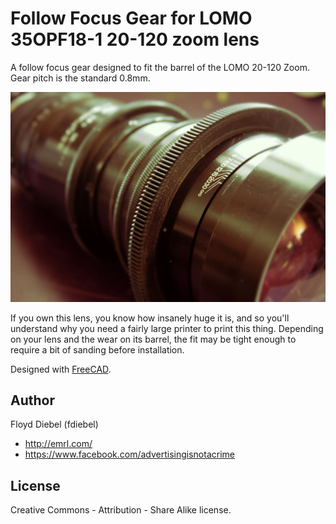 Follow Focus Gear for LOMO 35OPF18-1 20-120 zoom lens
=============

A follow focus gear designed to fit the barrel of the LOMO 20-120 Zoom. Gear pitch is the standard 0.8mm.

![Image](https://github.com/fdiebel/lomo-35opf18-1-ff/blob/master/img/01.jpg)

If you own this lens, you know how insanely huge it is, and so you'll understand why you need a fairly large printer to print this thing. Depending on your lens and the wear on its barrel, the fit may be tight enough to require a bit of sanding before installation.  

Designed with [FreeCAD](http://www.freecadweb.org/).

Author
--------
Floyd Diebel (fdiebel)
* <http://emrl.com/>
* <https://www.facebook.com/advertisingisnotacrime> 

License
--------
Creative Commons - Attribution - Share Alike license.  

